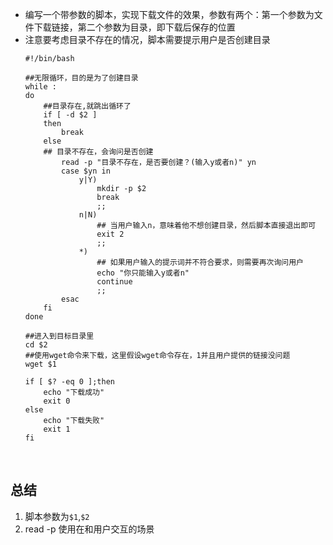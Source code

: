 - 编写一个带参数的脚本，实现下载文件的效果，参数有两个：第一个参数为文件下载链接，第二个参数为目录，即下载后保存的位置
- 注意要考虑目录不存在的情况，脚本需要提示用户是否创建目录
  ```
  #!/bin/bash
  
  ##无限循环，目的是为了创建目录
  while :
  do
      ##目录存在,就跳出循环了
      if [ -d $2 ]
      then
          break
      else
      ## 目录不存在，会询问是否创建
          read -p "目录不存在，是否要创建？(输入y或者n)" yn
          case $yn in
              y|Y)
                  mkdir -p $2
                  break
                  ;;
              n|N)
                  ## 当用户输入n，意味着他不想创建目录，然后脚本直接退出即可
                  exit 2 
                  ;;
              *)
                  ## 如果用户输入的提示词并不符合要求，则需要再次询问用户
                  echo "你只能输入y或者n"
                  continue
                  ;;
          esac
      fi
  done
  
  ##进入到目标目录里
  cd $2
  ##使用wget命令来下载，这里假设wget命令存在，1并且用户提供的链接没问题
  wget $1
  
  if [ $? -eq 0 ];then
      echo "下载成功"
      exit 0
  else
      echo "下载失败"
      exit 1
  fi
  ```

<br/>

## 总结

1. 脚本参数为`$1`,`$2`
2. read -p 使用在和用户交互的场景